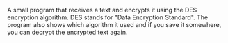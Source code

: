 A small program that receives a text and encrypts it using the DES encryption algorithm. 
DES stands for "Data Encryption Standard".
The program also shows which algorithm it used and if you save it somewhere, you can decrypt the encrypted text again.
